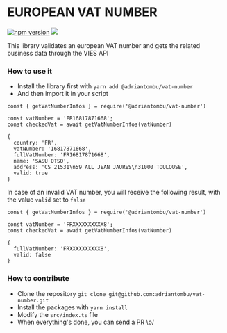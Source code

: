 # EUROPEAN VAT NUMBER

[![npm version](https://badge.fury.io/js/%40adriantombu%2Fvat-number.svg)](https://badge.fury.io/js/%40adriantombu%2Fvat-number) [![](https://img.shields.io/badge/Buy%20me%20a%20tree-%F0%9F%8C%B3-lightgreen)](https://offset.earth/adrian)

This library validates an european VAT number and gets the related business data through the VIES API

### How to use it

- Install the library first with `yarn add @adriantombu/vat-number`
- And then import it in your script

```
const { getVatNumberInfos } = require('@adriantombu/vat-number')

const vatNumber = 'FR16817871668';
const checkedVat = await getVatNumberInfos(vatNumber)

{
  country: 'FR',
  vatNumber: '16817871668',
  fullVatNumber: 'FR16817871668',
  name: 'SASU OTSO',
  address: 'CS 21531\n59 ALL JEAN JAURES\n31000 TOULOUSE',
  valid: true
}
```

In case of an invalid VAT number, you will receive the following result, with the value `valid` set to `false`

```
const { getVatNumberInfos } = require('@adriantombu/vat-number')

const vatNumber = 'FRXXXXXXXXXX8';
const checkedVat = await getVatNumberInfos(vatNumber)

{
  fullVatNumber: 'FRXXXXXXXXXX8',
  valid: false
}
```

### How to contribute

- Clone the repository `git clone git@github.com:adriantombu/vat-number.git`
- Install the packages with `yarn install`
- Modify the `src/index.ts` file
- When everything's done, you can send a PR \o/
